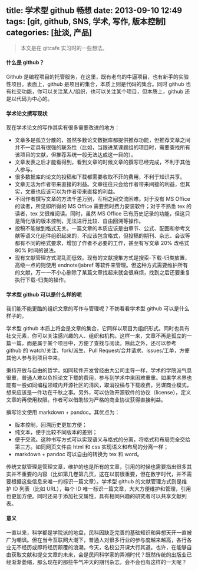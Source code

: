 title: 学术型 github 畅想
date: 2013-09-10 12:49 
tags: [git, github, SNS, 学术, 写作, 版本控制]
categories: [扯淡, 产品]
---

> 本文是在 gitcafe 实习时的一些想法。

#### 什么是 github？

Github 是编程项目的托管服务，在这里，既有老鸟的牛逼项目，也有新手的实验性项目。表面上，github 是项目的集合，本质上则是代码的集合。同时 github 也有社交功能，你可以关注某人/组织，也可以关注某个项目，但本质上，github 还是以代码为中心的。

#### 学术论文撰写现状

现在学术论文的写作其实有很多需要改进的地方：

* 文章多是孤立分散的，虽然多数论文数据库都提供推荐功能，但推荐文章之间并不一定具有很强的联系性（比如，当跟进某课题组的项目时，需要查找所有该项目的文献，但推荐系统一般无法达成这一目的）。
* 文章发表之后才能看得到，看到文章的时候文章的撰写已经完成，不利于其他人参与。
* 很多数据库的论文的投稿和下载都需要收取不菲的费用，不利于知识共享。
* 文章无法为作者带来直接的利益。文章往往只会给作者带来间接的利益，但其实，文章也应该可以为作者带来直接的利益。
* 不同作者撰写文章的方法千差万别，互相之间交流困难。对于没有 MS Office 的读者，所见即所得的 MS Office 需要费时费力安装软件；对于不熟悉 tex 的读者，tex 又很难阅读。同时，虽然 MS Office 已有历史记录的功能，但这只是简化版的版本控制，无法进行比较、自由回溯等操作。
* 投稿不能做到格式无关。一篇文章的本质应该是由章节、公式、配图和参考文献等语义化组件组织起来的，不应该包含格式，但投稿的期刊、杂志、会议等都有不同的格式要求，增加了作者不必要的工作，甚至有写文章 20% 改格式 80% 时间的说法。
* 现有文献管理方式混乱而低效。现有的文献搜集方式是搜索-下载-归类放置，高级一点的则使用 endnote/jabref 等软件来管理。但这种方式需要维护所有的文献，万一一不小心删除了某篇文章找起来就会很麻烦，找到之后还要重复执行下载-归类的操作。

#### 学术型 github 可以是什么样的呢

我们能不能更酷的组织文章的写作与管理呢？不妨看看学术型 github 可以是什么样子的。

学术型 github 本质上将会是文章的集合，它同样以项目为组织形式。同时也具有社交元素，你可以关注感兴趣的人、组织和机构。这样一来，文章不再是孤立的一篇一篇，而是属于某个项目中，方便了查找与阅读。除此之外，还可以参考 github 的 watch/关注、fork/派生、Pull Request/合并请求、issues/工单，方便其他人参与到项目中来。

秉持开放与自由的哲学。如同软件开发曾经由大公司主导一样，学术的学院派气息很重，普通人难以负担论文下载的费用，参与到学术中来困难重重。如果学术界也能有一股如同编程领域内开源社区的清风，取消投稿与下载收费，另谋商业模式，想来应该是一件功在千秋之事。另外，可以仿效开源软件的协议（license），定义文章的再使用权限。作者可以借助较为严格的商业协议获得直接利益。

撰写论文使用 markdown + pandoc。其优点为：

- 版本控制，回溯历史更加方便；
- 纯文本，便于比较不同版本的差别；
- 便于交流。这种书写方式可以实现语义与格式的分离，将格式和布局完全交给第三方。如同网页文件由 html 和 css 实现语义和布局的分离一样；
- markdown + pandoc 可以自由的转换为 tex 和 word。

传统文献管理是管理文章，维护的也是所有的文章，引用的时候也需要指出很多其实并不重要的内容（比如第几卷第几页，这在以前很重要，但在数字时代，并不需要根据这些信息来唯一的标识一篇文章）。学术型 github 的文献管理方式则是维护 ID 列表（比如 URL），每个 ID 唯一标识一篇文章，大大方便维护和管理，引用也更加方便。同时还易于添加社交属性，具有相同兴趣的研究者可以共享文献列表。

#### 意义

一直以来，科学都是学院派的地盘，民科因缺乏完善的基础知识和异想天开一直被广为嘲讽。但在当今互联网大潮下，普通人对很多行业的参与度越来越高，各行各业无不经历或即将经历颠覆的浪潮。今天，名校公开课大行其道。也许，在能够自由获取文献和提交文章的未来，会是民间科学家的弄潮时代？既然传统的出版业已经渐渐萎缩，那么现在的那些牛气冲天的期刊杂志，会不会也有这样的一天呢？

